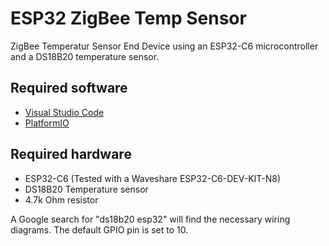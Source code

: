 # ESP32 ZigBee Temp Sensor

ZigBee Temperatur Sensor End Device using an ESP32-C6 microcontroller and a DS18B20 temperature sensor.

## Required software
- [Visual Studio Code](https://code.visualstudio.com/)
- [PlatformIO](https://platformio.org/)

## Required hardware
- ESP32-C6 (Tested with a Waveshare ESP32-C6-DEV-KIT-N8)
- DS18B20 Temperature sensor
- 4.7k Ohm resistor

A Google search for "ds18b20 esp32" will find the necessary wiring diagrams.
The default GPIO pin is set to 10.
